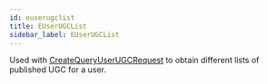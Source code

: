 ```yaml
---
id: euserugclist
title: EUserUGCList
sidebar_label: EUserUGCList
---
```


Used with [CreateQueryUserUGCRequest](../../../steam/steam.steamsdk/tsteamugc/#method-createqueryuserugcrequestulongaccountiduint-listtypeeuserugclist-matchingugctypeeugcmatchingugctype-sortordereuserugclistsortorder-creatorappiduint-consumerappiduint-pageuint) to obtain different lists of published UGC for a user.


